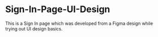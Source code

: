 # Sign-In-Page-UI-Design
This is a Sign In page which was developed from a Figma design while trying out UI design basics.
